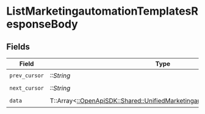 # ListMarketingautomationTemplatesResponseBody


## Fields

| Field                                                                                                                                       | Type                                                                                                                                        | Required                                                                                                                                    | Description                                                                                                                                 |
| ------------------------------------------------------------------------------------------------------------------------------------------- | ------------------------------------------------------------------------------------------------------------------------------------------- | ------------------------------------------------------------------------------------------------------------------------------------------- | ------------------------------------------------------------------------------------------------------------------------------------------- |
| `prev_cursor`                                                                                                                               | *::String*                                                                                                                                  | :heavy_check_mark:                                                                                                                          | N/A                                                                                                                                         |
| `next_cursor`                                                                                                                               | *::String*                                                                                                                                  | :heavy_check_mark:                                                                                                                          | N/A                                                                                                                                         |
| `data`                                                                                                                                      | T::Array<[::OpenApiSDK::Shared::UnifiedMarketingautomationTemplateOutput](../../models/shared/unifiedmarketingautomationtemplateoutput.md)> | :heavy_check_mark:                                                                                                                          | N/A                                                                                                                                         |